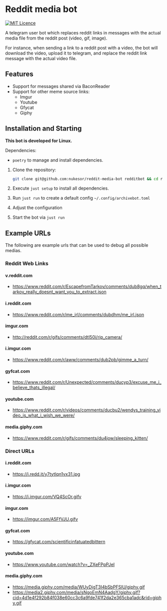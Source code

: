 # Reddit media bot

[![MIT Licence](https://img.shields.io/badge/license-MIT-success.svg)](https://github.com/Nukesor/reddit-media-bot/blob/master/LICENSE.md)

A telegram user bot which replaces reddit links in messages with the actual media file from the reddit post (video, gif, image).

For instance, when sending a link to a reddit post with a video, the bot will download the video, upload it to telegram, and replace the reddit link message with the actual video file.

## Features

- Support for messages shared via BaconReader
- Support for other meme source links:
  - Imgur
  - Youtube
  - Gfycat
  - Giphy

## Installation and Starting

**This bot is developed for Linux.**

Dependencies:

- `poetry` to manage and install dependencies.

1. Clone the repository:

    ```sh
    git clone git@github.com:nukesor/reddit-media-bot redditbot && cd redditbot
    ```

1. Execute `just setup` to install all dependencies.
1. Run `just run` to create a default config `~/.config/archivebot.toml`
1. Adjust the configuration
1. Start the bot via `just run`

## Example URLs

The following are example urls that can be used to debug all possible medias.

### Reddit Web Links

#### v.reddit.com

- https://www.reddit.com/r/EscapefromTarkov/comments/dub8gq/when_tarkov_really_doesnt_want_you_to_extract.json

#### i.reddit.com

- https://www.reddit.com/r/me_irl/comments/dubdhm/me_irl.json

#### imgur.com

- http://reddit.com/r/gifs/comments/dtl50i/rip_camera/

#### i.imgur.com

- https://www.reddit.com/r/aww/comments/dub2pb/gimme_a_turn/

#### gyfcat.com

- https://www.reddit.com/r/Unexpected/comments/ducyp3/excuse_me_i_believe_thats_illegal/

#### youtube.com

- https://www.reddit.com/r/videos/comments/ducbu2/wendys_training_video_is_what_i_wish_we_were/

#### media.giphy.com

- https://www.reddit.com/r/gifs/comments/du4jow/sleeping_kitten/

### Direct URLs

#### i.reddit.com

- https://i.redd.it/y7tytlqn1vx31.jpg

#### i.imgur.com

- https://i.imgur.com/VQ4ScOr.gifv

#### imgur.com

- https://imgur.com/A5FfVJU.gifv

#### gyfcat.com

- https://gfycat.com/scientificinfatuatedbittern

#### youtube.com

- https://www.youtube.com/watch?v=_ZXeFPpPJeI

#### media.giphy.com

- https://media.giphy.com/media/WUyDjgT3I4bSbPFSIU/giphy.gif
- https://media2.giphy.com/media/sNgoEmN4AadgY/giphy.gif?cid=4d1e4f292b84f038e60cc3c6a9fde741f2da2e365cba1adc&rid=giphy.gif
